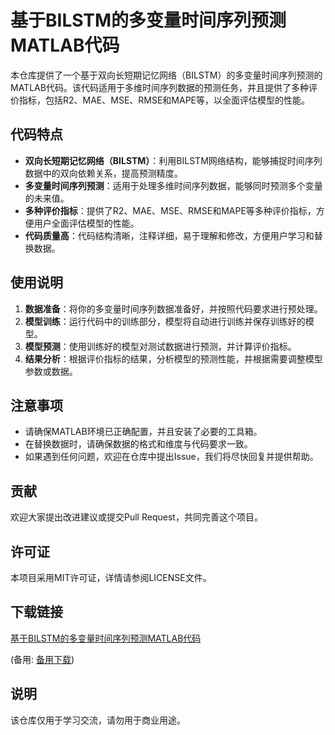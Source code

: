 # 基于BILSTM的多变量时间序列预测MATLAB代码

本仓库提供了一个基于双向长短期记忆网络（BILSTM）的多变量时间序列预测的MATLAB代码。该代码适用于多维时间序列数据的预测任务，并且提供了多种评价指标，包括R2、MAE、MSE、RMSE和MAPE等，以全面评估模型的性能。

## 代码特点

- **双向长短期记忆网络（BILSTM）**：利用BILSTM网络结构，能够捕捉时间序列数据中的双向依赖关系，提高预测精度。
- **多变量时间序列预测**：适用于处理多维时间序列数据，能够同时预测多个变量的未来值。
- **多种评价指标**：提供了R2、MAE、MSE、RMSE和MAPE等多种评价指标，方便用户全面评估模型的性能。
- **代码质量高**：代码结构清晰，注释详细，易于理解和修改，方便用户学习和替换数据。

## 使用说明

1. **数据准备**：将你的多变量时间序列数据准备好，并按照代码要求进行预处理。
2. **模型训练**：运行代码中的训练部分，模型将自动进行训练并保存训练好的模型。
3. **模型预测**：使用训练好的模型对测试数据进行预测，并计算评价指标。
4. **结果分析**：根据评价指标的结果，分析模型的预测性能，并根据需要调整模型参数或数据。

## 注意事项

- 请确保MATLAB环境已正确配置，并且安装了必要的工具箱。
- 在替换数据时，请确保数据的格式和维度与代码要求一致。
- 如果遇到任何问题，欢迎在仓库中提出Issue，我们将尽快回复并提供帮助。

## 贡献

欢迎大家提出改进建议或提交Pull Request，共同完善这个项目。

## 许可证

本项目采用MIT许可证，详情请参阅LICENSE文件。

## 下载链接
[基于BILSTM的多变量时间序列预测MATLAB代码](https://pan.quark.cn/s/03ddd5af05ea) 

(备用: [备用下载](https://pan.baidu.com/s/1hjy89B1Y7yv5YIWHjkPRLQ?pwd=1234))

## 说明

该仓库仅用于学习交流，请勿用于商业用途。
